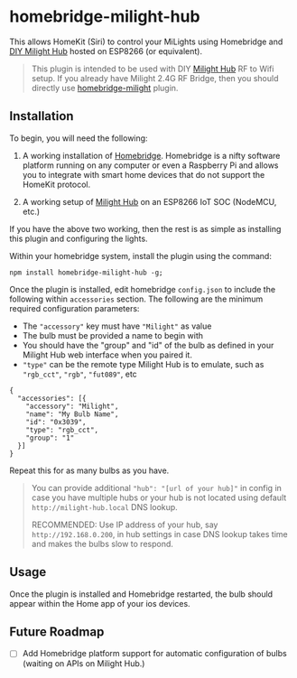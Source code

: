 # homebridge-milight-hub

This allows HomeKit (Siri) to control your MiLights using Homebridge and [DIY Milight Hub](https://github.com/sidoh/esp8266_milight_hub) hosted on ESP8266 (or equivalent).

> This plugin is intended to be used with DIY [Milight Hub](https://github.com/sidoh/esp8266_milight_hub) RF to Wifi setup. If you already have Milight 2.4G RF Bridge, then you should directly use [homebridge-milight](https://www.npmjs.com/package/homebridge-milight) plugin.

## Installation

To begin, you will need the following:

1. A working installation of [Homebridge](https://homebridge.io). Homebridge is a nifty software platform running on any computer or even a Raspberry Pi and allows you to integrate with smart home devices that do not support the HomeKit protocol.

2. A working setup of [Milight Hub](https://github.com/sidoh/esp8266_milight_hub) on an ESP8266 IoT SOC (NodeMCU, etc.)

If you have the above two working, then the rest is as simple as installing this plugin and configuring the lights.

Within your homebridge system, install the plugin using the command:
```terminal
npm install homebridge-milight-hub -g;
```

Once the plugin is installed, edit homebridge `config.json` to include the following within `accessories` section. The following are the minimum required configuration parameters:

- The `"accessory"` key must have `"Milight"` as value
- The bulb must be provided a name to begin with
- You should have the "group" and "id" of the bulb as defined in your Milight Hub web interface when you paired it.
- `"type"` can be the remote type Milight Hub is to emulate, such as `"rgb_cct"`, `"rgb"`, `"fut089"`, etc

```
{
  "accessories": [{
    "accessory": "Milight",
    "name": "My Bulb Name",
    "id": "0x3039",
    "type": "rgb_cct",
    "group": "1"
  }]
}
```
Repeat this for as many bulbs as you have.

> You can provide additional `"hub": "[url of your hub]"` in config in case you have multiple hubs or your hub is not
> located using default `http://milight-hub.local` DNS lookup.
>
> RECOMMENDED: Use IP address of your hub, say `http://192.168.0.200`, in hub settings in case DNS lookup takes time
> and makes the bulbs slow to respond.

## Usage

Once the plugin is installed and Homebridge restarted, the bulb should appear within the Home app of your ios devices.

## Future Roadmap

- [ ] Add Homebridge platform support for automatic configuration of bulbs (waiting on APIs on Milight Hub.)
